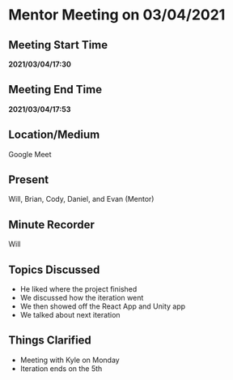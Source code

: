 # Mentor Meeting on 03/04/2021

## Meeting Start Time

**2021/03/04/17:30**

## Meeting End Time

**2021/03/04/17:53**

## Location/Medium

Google Meet

## Present

Will, Brian, Cody, Daniel, and Evan (Mentor)

## Minute Recorder

Will

## Topics Discussed

- He liked where the project finished
- We discussed how the iteration went
- We then showed off the React App and Unity app
- We talked about next iteration

## Things Clarified

- Meeting with Kyle on Monday
- Iteration ends on the 5th
